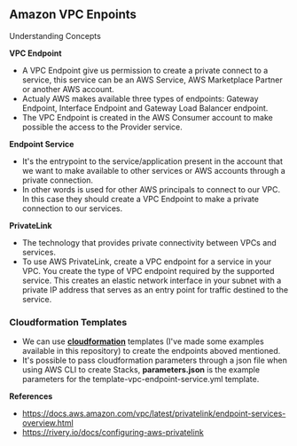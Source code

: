 ## Amazon VPC Enpoints

Understanding Concepts

**VPC Endpoint**
- A VPC Endpoint give us permission to create a private connect to a service, this service can be an AWS Service, AWS Marketplace Partner or another AWS account.
- Actualy AWS makes available three types of endpoints: Gateway Endpoint, Interface Endpoint and Gateway Load Balancer endpoint.
- The VPC Endpoint is created in the AWS Consumer account to make possible the access to the Provider service.
	
**Endpoint Service**
- It's the entrypoint to the service/application present in the account that we want to make available to other services or AWS accounts through a private connection.
- In other words is used for other AWS principals to connect to our VPC. In this case they should create a VPC Endpoint to make a private connection to our services.

**PrivateLink**
- The technology that provides private connectivity between VPCs and services.
- To use AWS PrivateLink, create a VPC endpoint for a service in your VPC. You create the type of VPC endpoint required by the supported service. This creates an elastic network interface in your subnet with a private IP address that serves as an entry point for traffic destined to the service.

### Cloudformation Templates

- We can use **[cloudformation](https://aws.amazon.com/pt/cloudformation/)** templates (I've made some examples available in this repository) to create the endpoints aboved mentioned.
- It's possible to pass cloudformation parameters through a json file when using AWS CLI to create Stacks, **parameters.json** is the example parameters for the template-vpc-endpoint-service.yml template.

**References**
- https://docs.aws.amazon.com/vpc/latest/privatelink/endpoint-services-overview.html
- https://rivery.io/docs/configuring-aws-privatelink
